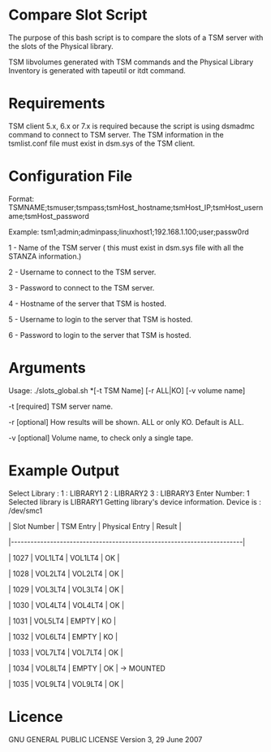 # Compare Slot Script

The purpose of this bash script is to compare the slots of a TSM server 
with the slots of the Physical library.

TSM libvolumes generated with TSM commands and the Physical Library Inventory 
is generated with tapeutil or itdt command.

# Requirements

TSM client 5.x, 6.x or 7.x is required because the script is using dsmadmc command to 
connect to TSM server. 
The TSM information in the tsmlist.conf file must exist in dsm.sys of the TSM client.

# Configuration File

Format:
TSMNAME;tsmuser;tsmpass;tsmHost_hostname;tsmHost_IP;tsmHost_username;tsmHost_password

Example:
tsm1;admin;adminpass;linuxhost1;192.168.1.100;user;passw0rd

1 - Name of the TSM server ( this must exist in dsm.sys file with all the STANZA information.)

2 - Username to connect to the TSM server.

3 - Password to connect to the TSM server.

4 - Hostname of the server that TSM is hosted.

5 - Username to login to the server that TSM is hosted.

6 - Password to login to the server that TSM is hosted.


# Arguments

Usage: ./slots_global.sh *[-t TSM Name] [-r ALL|KO] [-v volume name]

-t [required] TSM server name.

-r [optional] How results will be shown. ALL or only KO. Default is ALL.

-v [optional] Volume name, to check only a single tape.

# Example Output

Select Library :
1 : LIBRARY1
2 : LIBRARY2
3 : LIBRARY3
Enter Number: 1
Selected library is LIBRARY1
Getting library's device information.
Device is : /dev/smc1                                                        

| Slot Number | TSM Entry 	| Physical Entry 	| Result 	|

|-----------------------------------------------------------------------|

|	 1027 	    | VOL1LT4 	  | VOL1LT4 		    |  OK  		|

|	 1028 	    | VOL2LT4 	  | VOL2LT4 		    |  OK  		|

|	 1029 	    | VOL3LT4 	  | VOL3LT4 		    |  OK  		|

|	 1030 	    | VOL4LT4 	  | VOL4LT4 		    |  OK  		|

|	 1031 	    | VOL5LT4 	  | EMPTY   		    |  KO  		|

|	 1032 	    | VOL6LT4 	  | EMPTY    		   |  KO  		|

|	 1033 	    | VOL7LT4 	  | VOL7LT4 		    |  OK  		|

|	 1034 	    | VOL8LT4 	  | EMPTY   		    |  OK  		| -> MOUNTED

|	 1035 	    | VOL9LT4 	  | VOL9LT4 		    |  OK  		|



# Licence

 GNU GENERAL PUBLIC LICENSE
 Version 3, 29 June 2007



